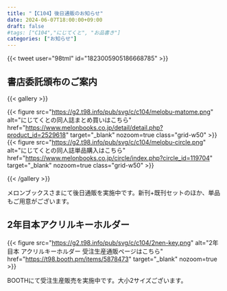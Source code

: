 ```yaml
---
title: "【C104】後日通販のお知らせ"
date: 2024-06-07T18:00:00+09:00
draft: false
#tags: ["C104","にじてくと", "お品書き"]
categories: ["お知らせ"]
---
```


{{< tweet user="98tml" id="1823005905186668785" >}}

## 書店委託頒布のご案内

{{< gallery >}}

{{< figure
    src="https://g2.t98.info/pub/svg/c/c104/melobu-matome.png"
    alt="にじてくとの同人誌まとめ買いはこちら"
    href="https://www.melonbooks.co.jp/detail/detail.php?product_id=2529618"
    target="_blank"
    nozoom=true
    class="grid-w50"
    >}}
{{< figure
    src="https://g2.t98.info/pub/svg/c/c104/melobu-circle.png"
    alt="にじてくとの同人誌単品購入はこちら"
    href="https://www.melonbooks.co.jp/circle/index.php?circle_id=119704"
    target="_blank"
    nozoom=true
    class="grid-w50"
    >}}

{{< /gallery >}}


メロンブックスさまにて後日通販を実施中です。新刊+既刊セットのほか、単品もご用意がございます。

## 2年目本アクリルキーホルダー

{{< figure
    src="https://g2.t98.info/pub/svg/c/c104/2nen-key.png"
    alt="2年目本 アクリルキーホルダー 受注生産通販ページはこちら"
    href="https://t98.booth.pm/items/5878473"
    target="_blank"
    nozoom=true
    >}}

BOOTHにて受注生産販売を実施中です。大小2サイズございます。

<!--

いつもお世話になっております。ほむりんです。

前回に引き続き、
今夏開催されるコミックマーケット104にサークル参加することとなりましたのでお知らせいたします！

今回は、カメラ活動を始めてから2年目での経験等をまとめた本と、
カメラマンとはどんなことをしているのか？ などをまとめた本の2冊を新刊として頒布します。

その他、名刺の配布のほか、既刊とキャラクターグッズの頒布もいたします。
当日ご都合が合う方いらっしゃればぜひ当サークルのスペースへお立ち寄りください！！

## 概要

- コミックマーケット104 **2日目** <2024年8月12日 (月)>
- 配置： **西地区(西1ホール) “ね” ブロック 17-b**
- [コミックマーケット104 Webカタログはこちら](https://webcatalog.circle.ms/Perma/Circle/10448152/)

## お品書き

![お品書き](/posts/2024/060701/c104_menu_r1.webp)

こちらは暫定版です。確定版は8月上旬に公開予定です。

## 取置予約受付中

[＞＞ こちらからお申し込みください(Googleフォーム)](https://forms.gle/CcnaPbo6mCUrW3cA8)

![取置について](/posts/2024/060701/c104_reserve.webp)

前回の実績を踏まえ、今回は持ち込み部数を減らす予定です。そのため、状況により売り切れてしまう可能性がございます。
取り置きの旨お知らせいただけますと、当日15:00までのご都合の良いタイミングで売切を心配せずお受け取りいただけます。ぜひご利用ください。

**【早期予約特典】2024/8/4 23:59(JST) までに新刊2種両方を含んだご予約で合計金額から100円引いたします。**

### 当日引取の方法

フォーム入力後、受付番号が記載されたご予約確定メールが自動で送信されます。
当日引換の際、「**受付番号**」をブーススタッフへお伝えください。
メール不着等の事情により受付番号が分からない場合は、入力いただいたメールアドレスをお伝え下さい。

大変恐れ入りますが、スペースに列ができている場合は、最後尾にお並びください。

### 取置の注意事項

- Googleアカウントが必要です。メールアドレスのみ取得します。取得した情報は重複した回答の防止及び受付番号・リマインドの通知のみに使用します
- 先着順の受付となっております。頒布物は数に限りがありますので、お早めにお申し込みください。
- 取置期限は当日15:00までとなっております。以降は理由の如何を問わず予約は無効となりますのでご注意ください。期限までに引取が困難な場合は[通販](#書店委託頒布のご案内)をご利用ください。
- 内容の変更は 当日10:00 までにメールまたは[Xのダイレクトメッセージ](https://x.com/98tml)で連絡をお願いいたします。
- キャンセル連絡は10:00以降でも受け付けますので早い段階でお知らせください。

## キャッシュレス決済が使えます

当サークルでは現金のほか、便利なキャッシュレス決済もご利用いただけます。  
レシートも発行いたします[^1]。かわいいイラストつき！   
今回より au PAY・PayPay他各種QRコード決済もご利用いただけるようになりました！

[^1]: 領収書も発行可能ですが、インボイスには対応しておりません

- クレジット/デビット/プリベイドカード: Visa、Mastercard、JCB、American Express、Diners、Discover、銀聯   
※ Visa、Mastercard、JCB、American Expressはタッチ決済がご利用いただけます
- 交通系IC: Suica、PASMO、Kitaca、TOICA、manaca、ICOCA、SUGOCA、nimoca、はやかけん  
※ PiTaPaはご利用いただけません。   
※ 当日会計時に交通系ICへのチャージ(積増)はできません。駅の券売機やコンビニなどで事前チャージをお願いいたします。
- 電子マネー: QUICPay、iD、Apple Pay
- QRコード決済: PayPay, au PAY, CirclePAY(J-Coin Pay), 銀聯QR, Alipay+, WeChat Pay, COIN+, (対応予定: d払い, 楽天ペイ, Smart Code)   

## 書店委託頒布のご案内

メロンブックスさまにて委託頒布を行います。当日お越しいただくことが難しい場合は、書店頒布も併せてご利用ください。  

[＞＞【C104新作+過去作まとめ買い】にじてくと「コスカメラ」セット](https://www.melonbooks.co.jp/detail/detail.php?product_id=2411142)   
★ 新刊+既刊併せてのご予約もぜひご検討ください。

[＞＞ サークルページはこちら](https://www.melonbooks.co.jp/circle/index.php?circle_id=119704)   
単品もご用意がございます

直接頒価と書店価格は異なります。予めご了承ください。

-->
